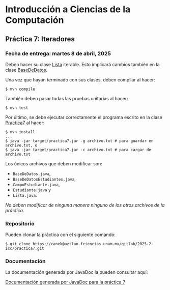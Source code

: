 Introducción a Ciencias de la Computación
=========================================

Práctica 7: Iteradores
----------------------

### Fecha de entrega: martes 8 de abril, 2025

Deben hacer su clase
[Lista](https://aztlan.fciencias.unam.mx/gitlab/2025-2-icc/practica7/-/blob/main/src/main/java/mx/unam/ciencias/icc/Lista.java)
iterable. Esto implicará cambios también en la clase
[BaseDeDatos](https://aztlan.fciencias.unam.mx/gitlab/2025-2-icc/practica7/-/blob/main/src/main/java/mx/unam/ciencias/icc/BaseDeDatos.java).

Una vez que hayan terminado con sus clases, deben compilar al hacer:

```
$ mvn compile
```

También deben pasar todas las pruebas unitarias al hacer:

```
$ mvn test
```

Por último, se debe ejecutar correctamente el programa escrito en la clase
[Practica7](https://aztlan.fciencias.unam.mx/gitlab/2025-2-icc/practica7/-/blob/main/src/main/java/mx/unam/ciencias/icc/Practica7.java)
al hacer:

```
$ mvn install
...
$ java -jar target/practica7.jar -g archivo.txt # para guardar en archivo.txt, o
$ java -jar target/practica7.jar -c archivo.txt # para cargar de archivo.txt
```

Los únicos archivos que deben modificar son:

* `BaseDeDatos.java`,
* `BaseDeDatosEstudiantes.java`,
* `CampoEstudiante.java`,
* `Estudiante.java` y
* `Lista.java`.

*No deben modificar de ninguna manera ninguno de los otros archivos de la
práctica*.

### Repositorio

Pueden clonar la práctica con el siguiente comando:

```
$ git clone https://canek@aztlan.fciencias.unam.mx/gitlab/2025-2-icc/practica7.git
```

### Documentación

La documentación generada por JavaDoc la pueden consultar aquí:

[Documentación generada por JavaDoc para la práctica
7](https://aztlan.fciencias.unam.mx/~canek/2025-2-icc/practica7/apidocs/index.html)
